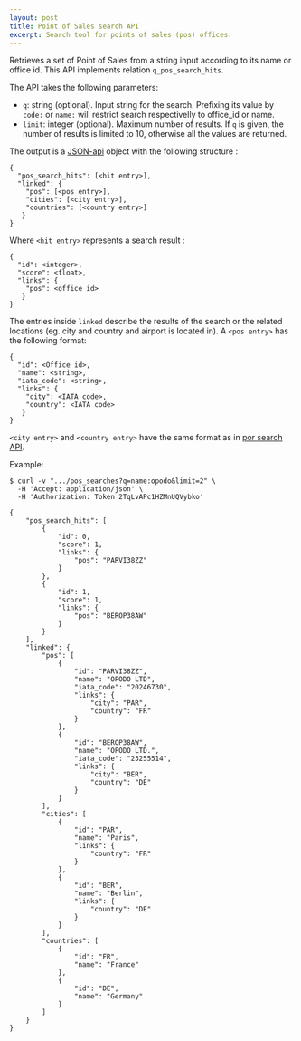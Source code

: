 ```yaml
---
layout: post
title: Point of Sales search API
excerpt: Search tool for points of sales (pos) offices.
---
```


Retrieves a set of Point of Sales from a string input according to its name or office id.
This API implements relation `q_pos_search_hits`.

The API takes the following parameters:
* `q`: string (optional). Input string for the search. Prefixing its value by `code:` or `name:` will restrict search respectivelly to office_id or name.
* `limit`: integer (optional). Maximum number of results. If `q` is given, the number of results is limited to 10, otherwise all the values are returned.

The output is a [JSON-api](http://jsonapi.org/format/) object with the following structure :

    {
      "pos_search_hits": [<hit entry>],
      "linked": {
        "pos": [<pos entry>],
        "cities": [<city entry>],
        "countries": [<country entry>]
       }
    }

Where `<hit entry>` represents a search result :

    {
      "id": <integer>,
      "score": <float>,
      "links": {
        "pos": <office id>
       }
    }

The entries inside `linked` describe the results of the search or the related locations (eg. city and country and airport is located in).
A `<pos entry>` has the following format:

    {
      "id": <Office id>,
      "name": <string>,
      "iata_code": <string>,
      "links": {
        "city": <IATA code>,
        "country": <IATA code>
       }
    }

`<city entry>` and `<country entry>` have the same format as in [por search API](/2014/01/28/por-search.html).


Example:

    $ curl -v ".../pos_searches?q=name:opodo&limit=2" \
      -H 'Accept: application/json' \
      -H 'Authorization: Token 2TqLvAPc1HZMnUQVybko'

    {
        "pos_search_hits": [
            {
                "id": 0,
                "score": 1,
                "links": {
                    "pos": "PARVI38ZZ"
                }
            },
            {
                "id": 1,
                "score": 1,
                "links": {
                    "pos": "BEROP38AW"
                }
            }
        ],
        "linked": {
            "pos": [
                {
                    "id": "PARVI38ZZ",
                    "name": "OPODO LTD",
                    "iata_code": "20246730",
                    "links": {
                        "city": "PAR",
                        "country": "FR"
                    }
                },
                {
                    "id": "BEROP38AW",
                    "name": "OPODO LTD.",
                    "iata_code": "23255514",
                    "links": {
                        "city": "BER",
                        "country": "DE"
                    }
                }
            ],
            "cities": [
                {
                    "id": "PAR",
                    "name": "Paris",
                    "links": {
                        "country": "FR"
                    }
                },
                {
                    "id": "BER",
                    "name": "Berlin",
                    "links": {
                        "country": "DE"
                    }
                }
            ],
            "countries": [
                {
                    "id": "FR",
                    "name": "France"
                },
                {
                    "id": "DE",
                    "name": "Germany"
                }
            ]
        }
    }
